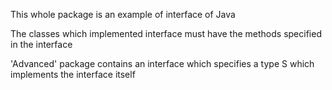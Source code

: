 This whole package is an example of interface of Java

The classes which implemented interface must have the methods specified in the interface

'Advanced' package contains an interface which specifies a type S which implements the interface itself